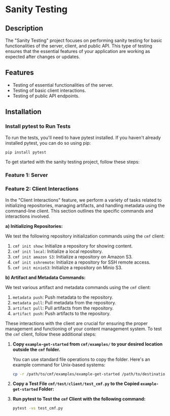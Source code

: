 # Sanity Testing

## Description

The "Sanity Testing" project focuses on performing sanity testing for basic functionalities of the server, client, and public API. This type of testing ensures that the essential features of your application are working as expected after changes or updates.

## Features

- Testing of essential functionalities of the server.
- Testing of basic client interactions.
- Testing of public API endpoints.

## Installation
### Install pytest to Run Tests

To run the tests, you'll need to have pytest installed. If you haven't already installed pytest, you can do so using pip:

```bash
pip install pytest
```

To get started with the sanity testing project, follow these steps:
### Feature 1: Server
### Feature 2: Client Interactions

In the "Client Interactions" feature, we perform a variety of tasks related to initializing repositories, managing artifacts, and handling metadata using the command-line client. This section outlines the specific commands and interactions involved.

**a) Initializing Repositories:**

We test the following repository initialization commands using the `cmf` client:

1. `cmf init show`: Initialize a repository for showing content.
2. `cmf init local`: Initialize a local repository.
3. `cmf init amazon S3`: Initialize a repository on Amazon S3.
4. `cmf init sshremote`: Initialize a repository for SSH remote access.
5. `cmf init minioS3`: Initialize a repository on Minio S3.

**b) Artifact and Metadata Commands:**

We test various artifact and metadata commands using the `cmf` client:

1. `metadata push`: Push metadata to the repository.
2. `metadata pull`: Pull metadata from the repository.
3. `artifact pull`: Pull artifacts from the repository.
4. `artifact push`: Push artifacts to the repository.

These interactions with the client are crucial for ensuring the proper management and functioning of your content management system.
To test the `cmf` client, follow these additional steps:

1. **Copy `example-get-started` from `cmf/examples/` to your desired location outside the `cmf` folder.**

   You can use standard file operations to copy the folder. Here's an example command for Unix-based systems:

   ```bash
   cp -r /path/to/cmf/examples/example-get-started /path/to/destination/
   
2. **Copy a Test File `cmf/test/client/test_cmf.py` to the Copied `example-get-started` Folder:**

3. **Run pytest to Test the `cmf` Client with the following command:**

   ```bash
   pytest -vs test_cmf.py
